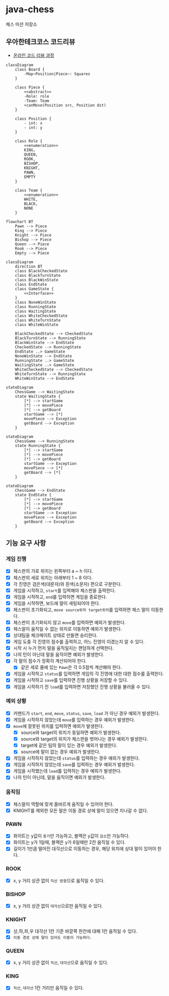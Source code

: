 # java-chess

체스 미션 저장소

## 우아한테크코스 코드리뷰

- [온라인 코드 리뷰 과정](https://github.com/woowacourse/woowacourse-docs/blob/master/maincourse/README.md)

```mermaid
classDiagram
    class Board {
        -Map~Position|Piece~: Squares
    }

    class Piece {
        <<abstract>>
        -Role: role
        -Team: Team
        +canMove(Position src, Position dst)
    }

    class Position {
        - int: x
        - int: y
    }

    class Role {
        <<enumeration>>
        KING,
        QUEEN,
        ROOK,
        BISHOP,
        KNIGHT,
        PAWN,
        EMPTY
    }

    class Team {
        <<enumeration>>
        WHITE,
        BLACK,
        NONE
    }
```

```mermaid
flowchart BT
    Pawn --> Piece
    King --> Piece
    Knight --> Piece
    Bishop --> Piece
    Queen --> Piece
    Rook --> Piece
    Empty --> Piece
```

```mermaid
classDiagram
    direction BT
    class BlackCheckedState
    class BlackTurnState
    class BlackWinState
    class EndState
    class GameState {
        <<Interface>>
    }
    class NoneWinState
    class RunningState
    class WaitingState
    class WhiteCheckedState
    class WhiteTurnState
    class WhiteWinState

    BlackCheckedState --> CheckedState
    BlackTurnState --> RunningState
    BlackWinState --> EndState
    CheckedState --> RunningState
    EndState ..> GameState
    NoneWinState --> EndState
    RunningState ..> GameState
    WaitingState ..> GameState
    WhiteCheckedState --> CheckedState
    WhiteTurnState --> RunningState
    WhiteWinState --> EndState 
```

```mermaid
stateDiagram
    ChessGame --> WaitingState
    state WaitingState {
        [*] --> startGame
        [*] --> movePiece
        [*] --> getBoard
        startGame --> [*]
        movePiece --> Exception
        getBoard --> Exception
    }
```

```mermaid
stateDiagram
    ChessGame --> RunningState
    state RunningState {
        [*] --> startGame
        [*] --> movePiece
        [*] --> getBoard
        startGame --> Exception
        movePiece --> [*]
        getBoard --> [*]
    }
```

```mermaid
stateDiagram
    ChessGame --> EndState
    state EndState {
        [*] --> startGame
        [*] --> movePiece
        [*] --> getBoard
        startGame --> Exception
        movePiece --> Exception
        getBoard --> Exception
    }
```

## 기능 요구 사항

### 게임 진행

- [X] 체스판의 가로 위치는 왼쪽부터 a ~ h 이다.
- [X] 체스판의 세로 위치는 아래부터 1 ~ 8 이다.
- [X] 각 진영은 검은색(대문자)와 흰색(소문자) 편으로 구분한다.
- [x] 게임을 시작하고, `start`를 입력해야 체스판을 출력한다.
- [x] 게임을 시작하고, `end`를 입력하면 게임을 종료한다.
- [X] 게임을 시작하면, 보드에 말이 세팅되어야 한다.
- [X] 체스판이 초기화되고, `move source위치 target위치`를 입력하면 체스 말이 이동한다.
- [X] 체스판이 초기화되지 않고 `move`를 입력하면 예외가 발생한다.
- [X] 체스말이 움직일 수 없는 위치로 이동하면 예외가 발생한다.
- [X] 상대팀을 체크메이트 상태로 만들면 승리한다.
- [X] 게임 도중 각 진영의 점수를 출력하고, 어느 진영이 이겼는지 알 수 있다.
- [X] 시작 시 누가 먼저 말을 움직일지는 랜덤하게 선택한다.
- [X] 나의 턴이 아닌데 말을 움직이면 예외가 발생한다.
- [X] 각 말의 점수가 정확히 계산되어야 한다.
  - [X] 같은 세로 줄에 있는 `Pawn`은 각 0.5점씩 계산해야 한다.
- [X] 게임을 시작하고 `status`를 입력하면 게임의 각 진영에 대한 대한 점수를 출력한다.
- [X] 게임을 시작하고 `save`를 입력하면 진행 상황을 저장할 수 있다.
- [X] 게임을 시작하기 전 `load`를 입력하면 저장했던 진행 상황을 불러올 수 있다.

### 예외 상황

- [X] 커맨드가 `start`, `end`, `move`, `status`, `save`, `load` 가 아닌 경우 예외가 발생한다.
- [X] 게임을 시작하지 않았는데 `move`를 입력하는 경우 예외가 발생한다.
- [X] `move`에 잘못된 위치를 입력하면 예외가 발생한다.
  - [X] source와 target의 위치가 동일하면 예외가 발생한다.
  - [X] source와 target의 위치가 체스판을 벗어나는 경우 예외가 발생한다.
  - [X] target에 같은 팀의 말이 있는 경우 예외가 발생한다.
  - [X] source에 말이 없는 경우 예외가 발생한다.
- [X] 게임을 시작하지 않았는데 `status`를 입력하는 경우 예외가 발생한다.
- [X] 게임을 시작하지 않았는데 `save`를 입력하는 경우 예외가 발생한다.
- [X] 게임을 시작했는데 `load`를 입력하는 경우 예외가 발생한다.
- [X] 나의 턴이 아닌데, 말을 움직이면 예외가 발생한다.

### 움직임

- [X] 체스말이 역할에 맞게 올바르게 움직일 수 있어야 한다.
- [X] KNIGHT를 제외한 모든 말은 이동 경로 상에 말이 있으면 지나갈 수 없다.

### PAWN

- [X] 화이트는 y값이 `증가`만 가능하고, 블랙은 y값이 `감소`만 가능하다.
- [X] 화이트는 y가 1일때, 블랙은 y가 6일때만 2칸 움직일 수 있다.
- [X] 길이가 1만큼 떨어진 대각선으로 이동하는 경우, 해당 위치에 상대 말이 있어야 한다.

### ROOK

- [X] x, y 거리 상관 없이 `직선 방향`으로 움직일 수 있다.

### BISHOP

- [X] x, y 거리 상관 없이 `대각선`으로만 움직일 수 있다.

### KNIGHT

- [X] 상,하,좌,우 대각선 1칸 기준 바깥쪽 한칸에 대해 1칸 움직일 수 있다.
- [X] `이동 경로 상에 말이 있어도 이동이 가능하다.`

### QUEEN

- [X] x, y 거리 상관 없이 `직선`, `대각선`으로 움직일 수 있다.

### KING

- [X] `직선`, `대각선` 1칸 거리만 움직일 수 있다.
